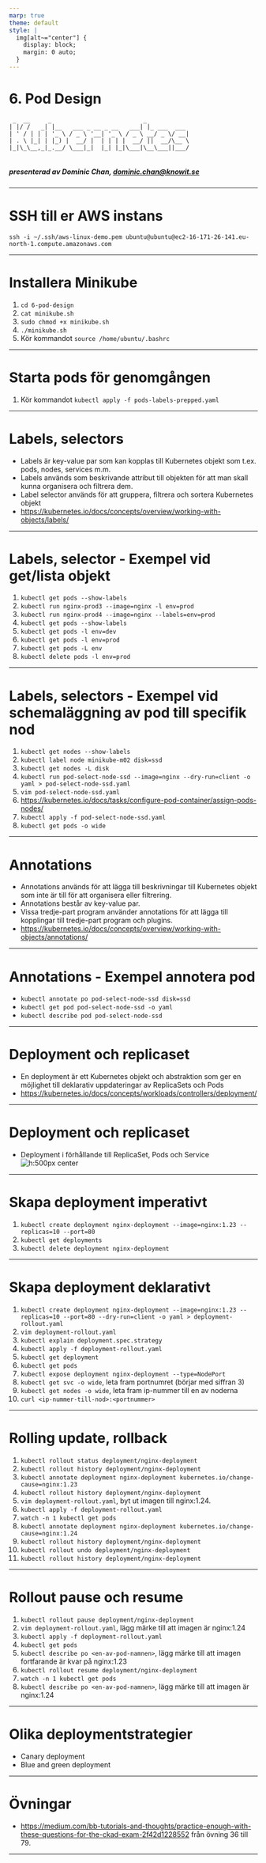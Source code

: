 ```yaml
---
marp: true
theme: default
style: |
  img[alt~="center"] {
    display: block;
    margin: 0 auto;
  }
---
```


# 6. Pod Design

```
 _  __     _                          _            
| |/ /   _| |__   ___ _ __ _ __   ___| |_ ___  ___ 
| ' / | | | '_ \ / _ \ '__| '_ \ / _ \ __/ _ \/ __|
| . \ |_| | |_) |  __/ |  | | | |  __/ ||  __/\__ \
|_|\_\__,_|_.__/ \___|_|  |_| |_|\___|\__\___||___/


```

##### presenterad av Dominic Chan, dominic.chan@knowit.se

---

# SSH till er AWS instans

`ssh -i ~/.ssh/aws-linux-demo.pem ubuntu@ubuntu@ec2-16-171-26-141.eu-north-1.compute.amazonaws.com`

---

# Installera Minikube

1. `cd 6-pod-design`
2. `cat minikube.sh`
3. `sudo chmod +x minikube.sh`
4. `./minikube.sh`
5. Kör kommandot `source /home/ubuntu/.bashrc`

---

# Starta pods för genomgången

1. Kör kommandot `kubectl apply -f pods-labels-prepped.yaml`

---

# Labels, selectors

- Labels är key-value par som kan kopplas till Kubernetes objekt som t.ex. pods, nodes, services m.m.
- Labels används som beskrivande attribut till objekten för att man skall kunna organisera och filtrera dem.
- Label selector används för att gruppera, filtrera och sortera Kubernetes objekt
- https://kubernetes.io/docs/concepts/overview/working-with-objects/labels/

---

# Labels, selector - Exempel vid get/lista objekt

1. `kubectl get pods --show-labels`
2. `kubectl run nginx-prod3 --image=nginx -l env=prod`
3. `kubectl run nginx-prod4 --image=nginx --labels=env=prod`
4. `kubectl get pods --show-labels`
5. `kubectl get pods -l env=dev`
6. `kubectl get pods -l env=prod`
7. `kubectl get pods -L env`
8. `kubectl delete pods -l env=prod`

---

# Labels, selectors - Exempel vid schemaläggning av pod till specifik nod

1. `kubectl get nodes --show-labels`
2. `kubectl label node minikube-m02 disk=ssd`
3. `kubectl get nodes -L disk`
4. `kubectl run pod-select-node-ssd --image=nginx --dry-run=client -o yaml > pod-select-node-ssd.yaml`
5. `vim pod-select-node-ssd.yaml`
6. https://kubernetes.io/docs/tasks/configure-pod-container/assign-pods-nodes/
7. `kubectl apply -f pod-select-node-ssd.yaml`
8. `kubectl get pods -o wide`

---

# Annotations

- Annotations används för att lägga till beskrivningar till Kubernetes objekt som inte är till för att organisera eller
  filtrering.
- Annotations består av key-value par.
- Vissa tredje-part program använder annotations för att lägga till kopplingar till tredje-part program och plugins.
- https://kubernetes.io/docs/concepts/overview/working-with-objects/annotations/

---

# Annotations - Exempel annotera pod

- `kubectl annotate po pod-select-node-ssd disk=ssd`
- `kubectl get pod pod-select-node-ssd -o yaml`
- `kubectl describe pod pod-select-node-ssd`

---

# Deployment och replicaset

- En deployment är ett Kubernetes objekt och abstraktion som ger en möjlighet till deklarativ uppdateringar av
  ReplicaSets och Pods
- https://kubernetes.io/docs/concepts/workloads/controllers/deployment/

---

# Deployment och replicaset

- Deployment i förhållande till ReplicaSet, Pods och Service
  ![h:500px center](./images/deployment-diagram.png)

---

# Skapa deployment imperativt

1. `kubectl create deployment nginx-deployment --image=nginx:1.23 --replicas=10 --port=80`
2. `kubectl get deployments`
3. `kubectl delete deployment nginx-deployment`

---

# Skapa deployment deklarativt

1. `kubectl create deployment nginx-deployment --image=nginx:1.23 --replicas=10 --port=80 --dry-run=client -o yaml > deployment-rollout.yaml`
2. `vim deployment-rollout.yaml`
3. `kubectl explain deployment.spec.strategy`
4. `kubectl apply -f deployment-rollout.yaml`
5. `kubectl get deployment`
6. `kubectl get pods`
7. `kubectl expose deployment nginx-deployment --type=NodePort`
8. `kubectl get svc -o wide`, leta fram portnumret (börjar med siffran 3)
9. `kubectl get nodes -o wide`, leta fram ip-nummer till en av noderna
10. `curl <ip-nummer-till-nod>:<portnummer>`

---

# Rolling update, rollback

1. `kubectl rollout status deployment/nginx-deployment`
2. `kubectl rollout history deployment/nginx-deployment`
3. `kubectl annotate deployment nginx-deployment kubernetes.io/change-cause=nginx:1.23`
4. `kubectl rollout history deployment/nginx-deployment`
5. `vim deployment-rollout.yaml`, byt ut imagen till nginx:1.24.
6. `kubectl apply -f deployment-rollout.yaml`
7. `watch -n 1 kubectl get pods`
8. `kubectl annotate deployment nginx-deployment kubernetes.io/change-cause=nginx:1.24`
9. `kubectl rollout history deployment/nginx-deployment`
10. `kubectl rollout undo deployment/nginx-deployment`
11. `kubectl rollout history deployment/nginx-deployment`

---

# Rollout pause och resume

1. `kubectl rollout pause deployment/nginx-deployment`
2. `vim deployment-rollout.yaml`, lägg märke till att imagen är nginx:1.24
3. `kubectl apply -f deployment-rollout.yaml`
4. `kubectl get pods`
5. `kubectl describe po <en-av-pod-namnen>`, lägg märke till att imagen fortfarande är kvar på nginx:1.23
6. `kubectl rollout resume deployment/nginx-deployment`
7. `watch -n 1 kubectl get pods`
8. `kubectl describe po <en-av-pod-namnen>`, lägg märke till att imagen är nginx:1.24

---

# Olika deploymentstrategier

- Canary deployment
- Blue and green deployment

---

# Övningar

- https://medium.com/bb-tutorials-and-thoughts/practice-enough-with-these-questions-for-the-ckad-exam-2f42d1228552 från
  övning 36 till 79.

---
